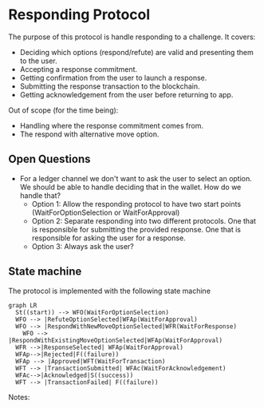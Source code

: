# Responding Protocol

The purpose of this protocol is handle responding to a challenge.
It covers:

- Deciding which options (respond/refute) are valid and presenting them to the user.
- Accepting a response commitment.
- Getting confirmation from the user to launch a response.
- Submitting the response transaction to the blockchain.
- Getting acknowledgement from the user before returning to app.

Out of scope (for the time being):

- Handling where the response commitment comes from.
- The respond with alternative move option.

## Open Questions

- For a ledger channel we don't want to ask the user to select an option. We should be able to handle deciding that in the wallet. How do we handle that?
  - Option 1: Allow the responding protocol to have two start points (WaitForOptionSelection or WaitForApproval)
  - Option 2: Separate responding into two different protocols. One that is responsible for submitting the provided response. One that is responsible for asking the user for a response.
  - Option 3: Always ask the user?

## State machine

The protocol is implemented with the following state machine

```mermaid
graph LR
  St((start)) --> WFO(WaitForOptionSelection)
  WFO --> |RefuteOptionSelected|WFAp(WaitForApproval)
  WFO --> |RespondWithNewMoveOptionSelected|WFR(WaitForResponse)
    WFO --> |RespondWithExistingMoveOptionSelected|WFAp(WaitForApproval)
  WFR -->|ResponseSelected| WFAp(WaitForApproval)
  WFAp-->|Rejected|F((failure))
  WFAp --> |Approved|WFT(WaitForTransaction)
  WFT --> |TransactionSubmitted| WFAc(WaitForAcknowledgement)
  WFAc-->|Acknowledged|S((success))
  WFT --> |TransactionFailed| F((failure))
```

Notes:
